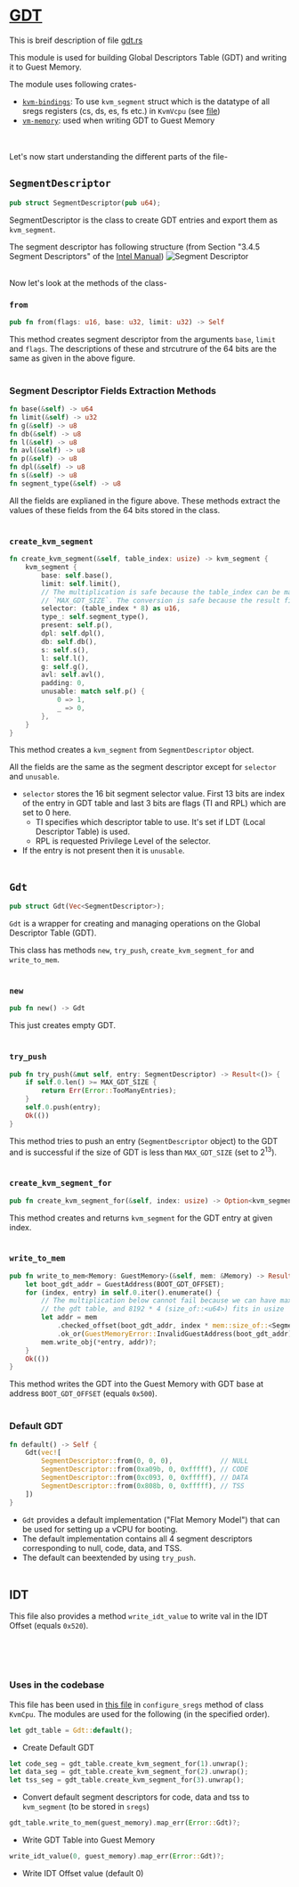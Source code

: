 # [GDT](https://github.com/codenet/vmm-reference/blob/main/src/vm-vcpu-ref/src/x86_64/gdt.rs)

This is breif description of file [gdt.rs](https://github.com/codenet/vmm-reference/blob/main/src/vm-vcpu-ref/src/x86_64/gdt.rs)

This module is used for building Global Descriptors Table (GDT) and writing it to Guest Memory.

The module uses following crates-
- [`kvm-bindings`](https://github.com/rust-vmm/kvm-bindings): To use `kvm_segment` struct which is the datatype of all sregs registers (cs, ds, es, fs etc.) in `KvmVcpu` (see [file](https://github.com/codenet/vmm-reference/blob/main/src/vm-vcpu/src/vcpu/mod.rs))
- [`vm-memory`](https://github.com/rust-vmm/vm-memory): used when writing GDT to Guest Memory

<br/><br/>
Let's now start understanding the different parts of the file-
## `SegmentDescriptor`
```rs
pub struct SegmentDescriptor(pub u64);
```
SegmentDescriptor is the class to create GDT entries and export them as `kvm_segment`. 

The segment descriptor has following structure (from Section "3.4.5 Segment Descriptors" of the [Intel Manual](https://www.intel.com/content/dam/www/public/us/en/documents/manuals/64-ia-32-architectures-software-developer-vol-3a-part-1-manual.pdf))
![Segment Descriptor](seg_desc.png)
<br/><br/>

Now let's look at the methods of the class-
### `from`
```rs
pub fn from(flags: u16, base: u32, limit: u32) -> Self
```
This method creates segment descriptor from the arguments `base`, `limit` and  `flags`. The descriptions of these and strcutrure of the 64 bits are the same as given in the above figure.
<br/><br/>

### Segment Descriptor Fields Extraction Methods
```rs
fn base(&self) -> u64
fn limit(&self) -> u32
fn g(&self) -> u8
fn db(&self) -> u8
fn l(&self) -> u8
fn avl(&self) -> u8
fn p(&self) -> u8
fn dpl(&self) -> u8
fn s(&self) -> u8
fn segment_type(&self) -> u8 
```
All the fields are explianed in the figure above. These methods extract the values of these fields from the 64 bits stored in the class.
<br/><br/>

### `create_kvm_segment`
```rs
fn create_kvm_segment(&self, table_index: usize) -> kvm_segment {
    kvm_segment {
        base: self.base(),
        limit: self.limit(),
        // The multiplication is safe because the table_index can be maximum
        // `MAX_GDT_SIZE`. The conversion is safe because the result fits in u16.
        selector: (table_index * 8) as u16,
        type_: self.segment_type(),
        present: self.p(),
        dpl: self.dpl(),
        db: self.db(),
        s: self.s(),
        l: self.l(),
        g: self.g(),
        avl: self.avl(),
        padding: 0,
        unusable: match self.p() {
            0 => 1,
            _ => 0,
        },
    }
}
```
This method creates a `kvm_segment` from `SegmentDescriptor` object. 

All the fields are the same as the segment descriptor except for `selector` and `unusable`.

- `selector` stores the 16 bit segment selector value. First 13 bits are index of the entry in GDT table and last 3 bits are flags (TI and RPL) which are set to 0 here.
  - TI specifies which descriptor table to use. It's set if LDT (Local Descriptor Table) is used.
  - RPL is requested Privilege Level of the selector.
- If the entry is not present then it is `unusable`.
<br/><br/>

## `Gdt`
```rs
pub struct Gdt(Vec<SegmentDescriptor>);
```
`Gdt` is a wrapper for creating and managing operations on the Global Descriptor Table (GDT).

This class has methods `new`, `try_push`, `create_kvm_segment_for` and `write_to_mem`.
<br/><br/> 

### `new`
```rs
pub fn new() -> Gdt
```
This just creates empty GDT.
<br/><br/>

### `try_push`
```rs
pub fn try_push(&mut self, entry: SegmentDescriptor) -> Result<()> {
    if self.0.len() >= MAX_GDT_SIZE {
        return Err(Error::TooManyEntries);
    }
    self.0.push(entry);
    Ok(())
}
```
This method tries to push an entry (`SegmentDescriptor` object) to the GDT and is successful if the size of GDT is less than `MAX_GDT_SIZE` (set to 2<sup>13</sup>).
<br/><br/>

### `create_kvm_segment_for`
```rs
pub fn create_kvm_segment_for(&self, index: usize) -> Option<kvm_segment> 
```
This method creates and returns `kvm_segment` for the GDT entry at given index. 
<br/><br/>

### `write_to_mem`
```rs
pub fn write_to_mem<Memory: GuestMemory>(&self, mem: &Memory) -> Result<()> {
    let boot_gdt_addr = GuestAddress(BOOT_GDT_OFFSET);
    for (index, entry) in self.0.iter().enumerate() {
        // The multiplication below cannot fail because we can have maximum 8192 entries in
        // the gdt table, and 8192 * 4 (size_of::<u64>) fits in usize
        let addr = mem
            .checked_offset(boot_gdt_addr, index * mem::size_of::<SegmentDescriptor>())
            .ok_or(GuestMemoryError::InvalidGuestAddress(boot_gdt_addr))?;
        mem.write_obj(*entry, addr)?;
    }
    Ok(())
}
```
This method writes the GDT into the Guest Memory with GDT base at address `BOOT_GDT_OFFSET` (equals `0x500`).
<br/><br/>

### Default GDT
```rs
fn default() -> Self {
    Gdt(vec![
        SegmentDescriptor::from(0, 0, 0),            // NULL
        SegmentDescriptor::from(0xa09b, 0, 0xfffff), // CODE
        SegmentDescriptor::from(0xc093, 0, 0xfffff), // DATA
        SegmentDescriptor::from(0x808b, 0, 0xfffff), // TSS
    ])
}
```
- `Gdt` provides a default implementation ("Flat Memory Model") that can be used for setting up a vCPU for booting.
- The default implementation contains all 4 segment descriptors corresponding to null, code, data, and TSS. 
- The default can beextended by using `try_push`.
<br/><br/>

## IDT
This file also provides a method `write_idt_value` to write val in the IDT Offset (equals `0x520`).
<br/><br/>

<br/><br/>

### Uses in the codebase
This file has been used in [this file](https://github.com/codenet/vmm-reference/blob/main/src/vm-vcpu/src/vcpu/mod.rs) in `configure_sregs` method of class `KvmCpu`. The modules are used for the following (in the specified order).
```rs
let gdt_table = Gdt::default();
```
- Create Default GDT 
```rs
let code_seg = gdt_table.create_kvm_segment_for(1).unwrap();
let data_seg = gdt_table.create_kvm_segment_for(2).unwrap();
let tss_seg = gdt_table.create_kvm_segment_for(3).unwrap();
```
- Convert default segment descriptors for code, data and tss to `kvm_segment` (to be stored in `sregs`) 
```rs
gdt_table.write_to_mem(guest_memory).map_err(Error::Gdt)?;
```
- Write GDT Table into Guest Memory
```rs
write_idt_value(0, guest_memory).map_err(Error::Gdt)?;
```
- Write IDT Offset value (default 0)
  

